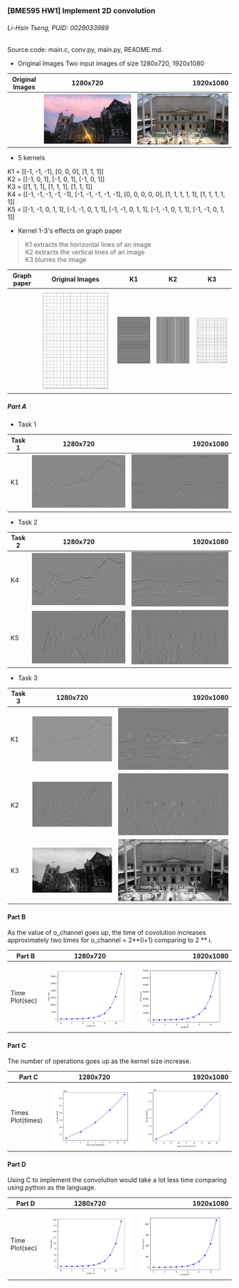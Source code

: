 ### [BME595 HW1] Implement 2D convolution
###### Li-Hsin Tseng, PUID: 0029033989

Source code: main.c, conv.py, main.py, README.md.

* Original Images
Two input images of size 1280x720, 1920x1080 <br>

| Original Images |         1280x720          |         1920x1080          |
| --------------- |:-------------------------:| --------------------------:|
|                 | ![](1280x720/1280x720.JPG)|![](1920x1080/1920x1080.JPG)|

* 5 kernels

K1 = [[-1, -1, -1], [0, 0, 0], [1, 1, 1]] <br>
K2 = [[-1,  0,  1], [-1, 0, 1], [-1, 0, 1]] <br>
K3 = [[1,  1,  1], [1, 1, 1], [1, 1, 1]] <br>
K4 = [[-1, -1, -1, -1, -1], [-1, -1, -1, -1, -1], [0, 0, 0, 0, 0], [1, 1, 1, 1, 1], [1, 1, 1, 1, 1]] <br>
K5 = [[-1, -1, 0, 1, 1], [-1, -1, 0, 1, 1], [-1, -1, 0, 1, 1], [-1, -1, 0, 1, 1], [-1, -1, 0, 1, 1]] 

* Kernel 1-3's effects on graph paper

> K1 extracts the horizontal lines of an image <br>
> K2 extracts the vertical lines of an image <br>
> K3 blurres the image

| Graph paper|Original Images|  K1  | K2| K3|
| ---------- |:-------------:|:-------------:|:-------------:|:-------------:|
|            |![](graph_paper/graph_paper.JPG)|![](graph_paper/graph_paper_task3_1.JPG)| ![](graph_paper/graph_paper_task3_2.JPG)|![](graph_paper/graph_paper_task3_3.JPG)|  


##### Part A
* Task 1

| Task 1          | 1280x720     | 1920x1080  |
| --------------- |:------------:| ----------:|
| K1              |![](1280x720/1280x720_task1_1.JPG)|![](1920x1080/1920x1080_task1_1.JPG)|

* Task 2

| Task 2          | 1280x720     | 1920x1080  |
| --------------- |:------------:| ----------:|
| K4              |![](1280x720/1280x720_task2_1.JPG)|![](1920x1080/1920x1080_task2_1.JPG)|
| K5              |![](1280x720/1280x720_task2_2.JPG)|![](1920x1080/1920x1080_task2_2.JPG)|

* Task 3

| Task 3          | 1280x720     | 1920x1080  |
| --------------- |:------------:| ----------:|
| K1              |![](1280x720/1280x720_task3_1.JPG)|![](1920x1080/1920x1080_task3_1.JPG)|
| K2              |![](1280x720/1280x720_task3_2.JPG)|![](1920x1080/1920x1080_task3_2.JPG)|
| K3              |![](1280x720/1280x720_task3_3.JPG)|![](1920x1080/1920x1080_task3_3.JPG)|

#### Part B
As the value of o_channel goes up, the time of covolution increases approximately two times for o_channel = 2**(i+1) comparing to 2 ** i.

| Part B          | 1280x720     | 1920x1080  |
| --------------- |:------------:| ----------:|
| Time Plot(sec)  |![](1280x720/1280x720_partB.JPG)|![](1920x1080/1920x1080_partB.JPG)|

#### Part C
The number of operations goes up as the kernel size increase.

| Part C           | 1280x720     | 1920x1080  |
| ---------------- |:------------:| ----------:|
| Times Plot(times)|![](1280x720/1280x720_partC.JPG)|![](1920x1080/1920x1080_partC.JPG)| 

#### Part D
Using C to implement the convolution would take a lot less time comparing using python as the language.

| Part D          | 1280x720     | 1920x1080  |
| --------------- |:------------:| ----------:|
| Time Plot(sec)  |![](1280x720/1280x720_partD.JPG)|![](1920x1080/1920x1080_partD.JPG)|


